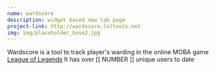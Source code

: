 ```yaml
---
name: wardscore
description: widget based new tab page
project-link: http://wardscore.loltools.net
img: img/placeholder_base2.jpg
---
```


Wardscore is a tool to track player's warding in the online MOBA game [League of Legends](http://leagueoflegends.com) It has over [[ NUMBER ]] unique users to date
